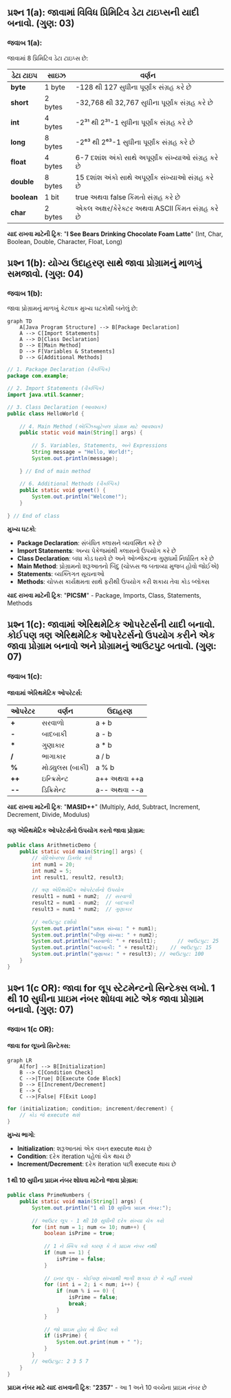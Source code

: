 ## પ્રશ્ન 1(a): જાવામાં વિવિધ પ્રિમિટિવ ડેટા ટાઇપ્સની યાદી બનાવો. (ગુણ: 03)

### જવાબ 1(a):

જાવામાં 8 પ્રિમિટિવ ડેટા ટાઇપ્સ છે:

| ડેટા ટાઇપ | સાઇઝ | વર્ણન |
|-----------|------|-------------|
| **byte** | 1 byte | -128 થી 127 સુધીના પૂર્ણાંક સંગ્રહ કરે છે |
| **short** | 2 bytes | -32,768 થી 32,767 સુધીના પૂર્ણાંક સંગ્રહ કરે છે |
| **int** | 4 bytes | -2³¹ થી 2³¹-1 સુધીના પૂર્ણાંક સંગ્રહ કરે છે |
| **long** | 8 bytes | -2⁶³ થી 2⁶³-1 સુધીના પૂર્ણાંક સંગ્રહ કરે છે |
| **float** | 4 bytes | 6-7 દશાંશ અંકો સાથે અપૂર્ણાંક સંખ્યાઓ સંગ્રહ કરે છે |
| **double** | 8 bytes | 15 દશાંશ અંકો સાથે અપૂર્ણાંક સંખ્યાઓ સંગ્રહ કરે છે |
| **boolean** | 1 bit | true અથવા false કિંમતો સંગ્રહ કરે છે |
| **char** | 2 bytes | એકલ અક્ષર/કેરેક્ટર અથવા ASCII કિંમત સંગ્રહ કરે છે |

**યાદ રાખવા માટેની ટ્રિક**: "**I See Bears Drinking Chocolate Foam Latte**" (Int, Char, Boolean, Double, Character, Float, Long)

## પ્રશ્ન 1(b): યોગ્ય ઉદાહરણ સાથે જાવા પ્રોગ્રામનું માળખું સમજાવો. (ગુણ: 04)

### જવાબ 1(b):

જાવા પ્રોગ્રામનું માળખું કેટલાક મુખ્ય ઘટકોથી બનેલું છે:

```mermaid
graph TD
    A[Java Program Structure] --> B[Package Declaration]
    A --> C[Import Statements]
    A --> D[Class Declaration]
    D --> E[Main Method]
    D --> F[Variables & Statements]
    D --> G[Additional Methods]
```

```java
// 1. Package Declaration (વૈકલ્પિક)
package com.example;

// 2. Import Statements (વૈકલ્પિક)
import java.util.Scanner;

// 3. Class Declaration (આવશ્યક)
public class HelloWorld {
    
    // 4. Main Method (એક્ઝિક્યુટેબલ પ્રોગ્રામ માટે આવશ્યક)
    public static void main(String[] args) {
        
        // 5. Variables, Statements, અને Expressions
        String message = "Hello, World!";
        System.out.println(message);
        
    } // End of main method
    
    // 6. Additional Methods (વૈકલ્પિક)
    public static void greet() {
        System.out.println("Welcome!");
    }
    
} // End of class
```

**મુખ્ય ઘટકો**:
* **Package Declaration**: સંબંધિત ક્લાસને વ્યવસ્થિત કરે છે
* **Import Statements**: અન્ય પેકેજમાંથી ક્લાસનો ઉપયોગ કરે છે
* **Class Declaration**: બધા કોડ ધરાવે છે અને ઓબ્જેક્ટના ગુણધર્મો નિર્ધારિત કરે છે
* **Main Method**: પ્રોગ્રામનો શરૂઆતનો બિંદુ (ચોક્કસ જ બતાવ્યા મુજબ હોવો જોઈએ)
* **Statements**: વ્યક્તિગત સૂચનાઓ
* **Methods**: ચોક્કસ કાર્યક્ષમતા સાથે ફરીથી ઉપયોગ કરી શકાય તેવા કોડ બ્લોક્સ

**યાદ રાખવા માટેની ટ્રિક**: "**PICSM**" - Package, Imports, Class, Statements, Methods

## પ્રશ્ન 1(c): જાવામાં એરિથમેટિક ઓપરેટર્સની યાદી બનાવો. કોઈપણ ત્રણ એરિથમેટિક ઓપરેટર્સનો ઉપયોગ કરીને એક જાવા પ્રોગ્રામ બનાવો અને પ્રોગ્રામનું આઉટપુટ બતાવો. (ગુણ: 07)

### જવાબ 1(c):

#### જાવામાં એરિથમેટિક ઓપરેટર્સ:
| ઓપરેટર | વર્ણન | ઉદાહરણ |
|----------|-------------|---------|
| **+** | સરવાળો | a + b |
| **-** | બાદબાકી | a - b |
| **\*** | ગુણાકાર | a * b |
| **/** | ભાગાકાર | a / b |
| **%** | મોડ્યુલસ (બાકી) | a % b |
| **++** | ઇન્ક્રિમેન્ટ | a++ અથવા ++a |
| **--** | ડિક્રિમેન્ટ | a-- અથવા --a |

**યાદ રાખવા માટેની ટ્રિક**: "**MASID++**" (Multiply, Add, Subtract, Increment, Decrement, Divide, Modulus)

#### ત્રણ એરિથમેટિક ઓપરેટર્સનો ઉપયોગ કરતો જાવા પ્રોગ્રામ:

```java
public class ArithmeticDemo {
    public static void main(String[] args) {
        // વેરિએબલ્સ ડિક્લેર કરો
        int num1 = 20;
        int num2 = 5;
        int result1, result2, result3;
        
        // ત્રણ એરિથમેટિક ઓપરેટર્સનો ઉપયોગ
        result1 = num1 + num2;  // સરવાળો
        result2 = num1 - num2;  // બાદબાકી
        result3 = num1 * num2;  // ગુણાકાર
        
        // આઉટપુટ દર્શાવો
        System.out.println("પ્રથમ સંખ્યા: " + num1);
        System.out.println("બીજી સંખ્યા: " + num2);
        System.out.println("સરવાળો: " + result1);       // આઉટપુટ: 25
        System.out.println("બાદબાકી: " + result2);    // આઉટપુટ: 15
        System.out.println("ગુણાકાર: " + result3); // આઉટપુટ: 100
    }
}
```

## પ્રશ્ન 1(c OR): જાવા for લૂપ સ્ટેટમેન્ટનો સિન્ટેક્સ લખો. 1 થી 10 સુધીના પ્રાઇમ નંબર શોધવા માટે એક જાવા પ્રોગ્રામ બનાવો. (ગુણ: 07)

### જવાબ 1(c OR):

#### જાવા for લૂપનો સિન્ટેક્સ:

```mermaid
graph LR
    A[for] --> B[Initialization]
    B --> C[Condition Check]
    C -->|True| D[Execute Code Block]
    D --> E[Increment/Decrement]
    E --> C
    C -->|False| F[Exit Loop]
```

```java
for (initialization; condition; increment/decrement) {
    // કોડ જે execute થશે
}
```

**મુખ્ય ભાગો**:
* **Initialization**: શરૂઆતમાં એક વખત execute થાય છે
* **Condition**: દરેક iteration પહેલાં ચેક થાય છે
* **Increment/Decrement**: દરેક iteration પછી execute થાય છે

#### 1 થી 10 સુધીના પ્રાઇમ નંબર શોધવા માટેનો જાવા પ્રોગ્રામ:

```java
public class PrimeNumbers {
    public static void main(String[] args) {
        System.out.println("1 થી 10 સુધીના પ્રાઇમ નંબર:");
        
        // આઉટર લૂપ - 1 થી 10 સુધીની દરેક સંખ્યા ચેક કરો
        for (int num = 1; num <= 10; num++) {
            boolean isPrime = true;
            
            // 1 ને સ્કિપ કરો કારણ કે તે પ્રાઇમ નંબર નથી
            if (num == 1) {
                isPrime = false;
            }
            
            // ઇનર લૂપ - કોઈપણ સંખ્યાથી ભાગી શકાય છે કે નહીં તપાસો
            for (int i = 2; i < num; i++) {
                if (num % i == 0) {
                    isPrime = false;
                    break;
                }
            }
            
            // જો પ્રાઇમ હોય તો પ્રિન્ટ કરો
            if (isPrime) {
                System.out.print(num + " ");
            }
        }
        // આઉટપુટ: 2 3 5 7
    }
}
```

**પ્રાઇમ નંબર માટે યાદ રાખવાની ટ્રિક**: "**2357**" - આ 1 અને 10 વચ્ચેના પ્રાઇમ નંબર છે
